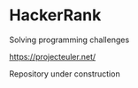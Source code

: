 # HackerRank
 Solving programming challenges

https://projecteuler.net/

Repository under construction
